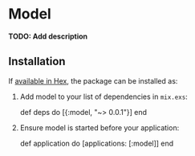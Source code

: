 # Model

**TODO: Add description**

## Installation

If [available in Hex](https://hex.pm/docs/publish), the package can be installed as:

  1. Add model to your list of dependencies in `mix.exs`:

        def deps do
          [{:model, "~> 0.0.1"}]
        end

  2. Ensure model is started before your application:

        def application do
          [applications: [:model]]
        end

